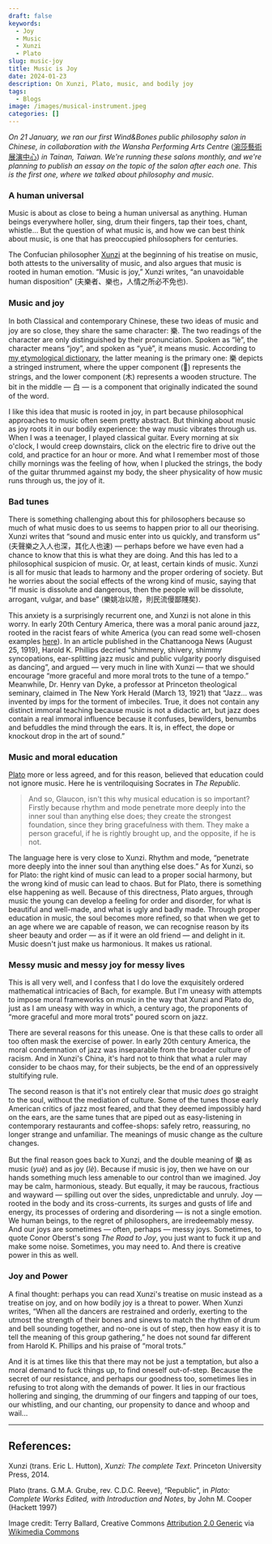```yaml
---
draft: false
keywords:
  - Joy
  - Music
  - Xunzi
  - Plato
slug: music-joy
title: Music is Joy
date: 2024-01-23
description: On Xunzi, Plato, music, and bodily joy
tags:
  - Blogs
image: /images/musical-instrument.jpeg
categories: []
---
```

*On 21 January, we ran our first Wind&Bones public philosophy salon in Chinese, in collaboration with the Wansha Performing Arts Centre* ([涴莎藝術展演中心](https://www.wsa.com.tw/)) *in Tainan, Taiwan. We're running these salons monthly, and we're planning to publish an essay on the topic of the salon after each one. This is the first one, where we talked about philosophy and music.*

### A human universal

Music is about as close to being a human universal as anything. Human beings everywhere holler, sing, drum their fingers, tap their toes, chant, whistle… But the question of what music is, and how we can best think about music, is one that has preoccupied philosophers for centuries. 

The Confucian philosopher [Xunzi](https://www.lookingforwisdom.com/xunzi) at the beginning of his treatise on music, both attests to the universality of music, and also argues that music is rooted in human emotion. “Music is joy,” Xunzi writes, “an unavoidable human disposition” (夫樂者、樂也，人情之所必不免也). 

### Music and joy

In both Classical and contemporary Chinese, these two ideas of music and joy are so close, they share the same character: 樂. The two readings of the character are only distinguished by their pronunciation. Spoken as “lè”, the character means “joy”, and spoken as “yuè”, it means music. According to [my etymological dictionary](https://www.outlier-linguistics.com/products/outlier-dictionary-of-chinese-characters), the latter meaning is the primary one: 樂 depicts a stringed instrument, where the upper component (𢆶) represents the strings, and the lower component (木) represents a wooden structure. The bit in the middle  — 白 — is a component that originally indicated the sound of the word. 

I like this idea that music is rooted in joy, in part because philosophical approaches to music often seem pretty abstract. But thinking about music as joy roots it in our bodily experience: the way music vibrates through us. When I was a teenager, I played classical guitar. Every morning at six o'clock, I would creep downstairs, click on the electric fire to drive out the cold, and practice for an hour or more. And what I remember most of those chilly mornings was the feeling of how, when I plucked the strings, the body of the guitar thrummed against my body, the sheer physicality of how music runs through us, the joy of it.

### Bad tunes

There is something challenging about this for philosophers because so much of what music does to us seems to happen prior to all our theorising. Xunzi writes that “sound and music enter into us quickly, and transform us” (夫聲樂之入人也深，其化人也速) — perhaps before we have even had a chance to know that this is what they are doing. And this has led to a philosophical suspicion of music. Or, at least, certain kinds of music. Xunzi is all for music that leads to harmony and the proper ordering of society. But he worries about the social effects of the wrong kind of music, saying that “If music is dissolute and dangerous, then the people will be dissolute, arrogant, vulgar, and base” (樂姚冶以險，則民流僈鄙賤矣).

This anxiety is a surprisingly recurrent one, and Xunzi is not alone in this worry. In early 20th Century America, there was a moral panic around jazz, rooted in the racist fears of white America (you can read some well-chosen examples [here](https://guides.loc.gov/chronicling-america-early-jazz/selected-articles)). In an article published in the Chattanooga News (August 25, 1919), Harold K. Phillips decried “shimmery, shivery, shimmy syncopations, ear-splitting jazz music and public vulgarity poorly disguised as dancing”, and argued — very much in line with Xunzi — that we should encourage “more graceful and more moral trots to the tune of a tempo.” Meanwhile, Dr. Henry van Dyke, a professor at Princeton theological seminary, claimed in The New York Herald (March 13, 1921) that “Jazz… was invented by imps for the torment of imbeciles. True, it does not contain any distinct immoral teaching because music is not a didactic art, but jazz does contain a real immoral influence because it confuses, bewilders, benumbs and befuddles the mind through the ears. It is, in effect, the dope or knockout drop in the art of sound.”

### Music and moral education

[Plato](https://www.lookingforwisdom.com/plato-part-one) more or less agreed, and for this reason, believed that education could not ignore music. Here he is ventriloquising Socrates in *The Republic.*

> And so, Glaucon, isn't this why musical education is so important? Firstly because rhythm and mode penetrate more deeply into the inner soul than anything else does; they create the strongest foundation, since they bring gracefulness with them. They make a person graceful, if he is rightly brought up, and the opposite, if he is not.

The language here is very close to Xunzi. Rhythm and mode, “penetrate more deeply into the inner soul than anything else does.” As for Xunzi, so for Plato: the right kind of music can lead to a proper social harmony, but the wrong kind of music can lead to chaos. But for Plato, there is something else happening as well. Because of this directness, Plato argues, through music the young can develop a feeling for order and disorder, for what is beautiful and well-made, and what is ugly and badly made. Through proper education in music, the soul becomes more refined, so that when we get to an age where we are capable of reason, we can recognise reason by its sheer beauty and order — as if it were an old friend — and delight in it. Music doesn't just make us harmonious. It makes us rational.

### Messy music and messy joy for messy lives

This is all very well, and I confess that I do love the exquisitely ordered mathematical intricacies of Bach, for example. But I'm uneasy with attempts to impose moral frameworks on music in the way that Xunzi and Plato do, just as I am uneasy with way in which, a century ago, the proponents of “more graceful and more moral trots” poured scorn on jazz.

There are several reasons for this unease. One is that these calls to order all too often mask the exercise of power. In early 20th century America, the moral condemnation of jazz was inseparable from the broader culture of racism. And in Xunzi's China, it's hard not to think that what a ruler may consider to be chaos may, for their subjects, be the end of an oppressively stultifying rule. 

The second reason is that it's not entirely clear that music *does* go straight to the soul, without the mediation of culture. Some of the tunes those early American critics of jazz most feared, and that they deemed impossibly hard on the ears, are the same tunes that are piped out as easy-listening in contemporary restaurants and coffee-shops: safely retro, reassuring, no longer strange and unfamiliar.  The meanings of music change as the culture changes.

But the final reason goes back to Xunzi, and the double meaning of 樂 as music (*yuè*) and as joy (*lè*). Because if music is joy, then we have on our hands something much less amenable to our control than we imagined. Joy may be calm, harmonious, steady. But equally, it may be raucous, fractious and wayward — spilling out over the sides, unpredictable and unruly. Joy — rooted in the body and its cross-currents, its surges and gusts of life and energy, its processes of ordering and disordering — is not a single emotion. We human beings, to the regret of philosophers, are irredeemably messy. And our joys are sometimes — often, perhaps — messy joys. Sometimes, to quote Conor Oberst's song *The Road to Joy*, you just want to fuck it up and make some noise. Sometimes, you may need to. And there is creative power in this as well.

### Joy and Power

A final thought: perhaps you can read Xunzi's treatise on music instead as a treatise on joy, and on how bodily joy is a threat to power. When Xunzi writes, “When all the dancers are restrained and orderly, exerting to the utmost the strength of their bones and sinews to match the rhythm of drum and bell sounding together, and no-one is out of step, then how easy it is to tell the meaning of this group gathering,” he does not sound far different from Harold K. Phillips and his praise of “moral trots.” 

And it is at times like this that there may not be just a temptation, but also a moral demand to fuck things up, to find oneself out-of-step. Because the secret of our resistance, and perhaps our goodness too, sometimes lies in refusing to trot along with the demands of power. It lies in our fractious hollering and singing, the drumming of our fingers and tapping of our toes, our whistling, and our chanting, our propensity to dance and whoop and wail…

- - -

## References:

Xunzi (trans. Eric L. Hutton), *Xunzi: The complete Text*. Princeton University Press, 2014.

Plato (trans. G.M.A. Grube, rev. C.D.C. Reeve), “Republic”, in *Plato: Complete Works Edited, with Introduction and Notes*, by John M. Cooper (Hackett 1997)



Image credit: Terry Ballard, Creative Commons [Attribution 2.0 Generic](https://creativecommons.org/licenses/by/2.0/deed.en) via [Wikimedia Commons](https://commons.wikimedia.org/wiki/File:Musical_Instrument_Museum_in_Phoenix_(51997117037).jpg)